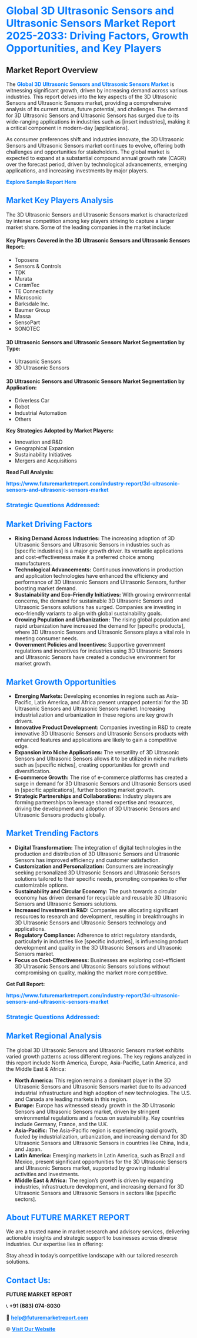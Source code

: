 <h1 style="color: #007BFF;">Global 3D Ultrasonic Sensors and Ultrasonic Sensors Market Report 2025-2033: Driving Factors, Growth Opportunities, and Key Players</h1>

<section id="overview">
<h2>Market Report Overview</h2>
<p>The <a href="https://www.futuremarketreport.com/industry-report/3d-ultrasonic-sensors-and-ultrasonic-sensors-market" style="color: #007BFF; text-decoration: none;"><strong>Global 3D Ultrasonic Sensors and Ultrasonic Sensors Market</strong></a> is witnessing significant growth, driven by increasing demand across various industries. This report delves into the key aspects of the 3D Ultrasonic Sensors and Ultrasonic Sensors market, providing a comprehensive analysis of its current status, future potential, and challenges. The demand for 3D Ultrasonic Sensors and Ultrasonic Sensors has surged due to its wide-ranging applications in industries such as [insert industries], making it a critical component in modern-day [applications].</p>
<p>As consumer preferences shift and industries innovate, the 3D Ultrasonic Sensors and Ultrasonic Sensors market continues to evolve, offering both challenges and opportunities for stakeholders. The global market is expected to expand at a substantial compound annual growth rate (CAGR) over the forecast period, driven by technological advancements, emerging applications, and increasing investments by major players.</p>
</section>

<section id="overview">
<p><a href="https://www.futuremarketreport.com/request-sample/reportId=76111" style="color: #007BFF; text-decoration: none;"><strong>Explore Sample Report Here</strong></a></p>
</section>

<section id="key-players">
<h2 style="color: #007BFF;">Market Key Players Analysis</h2>
<p>The 3D Ultrasonic Sensors and Ultrasonic Sensors market is characterized by intense competition among key players striving to capture a larger market share. Some of the leading companies in the market include:</p>
<h4>Key Players Covered in the 3D Ultrasonic Sensors and Ultrasonic Sensors Report:</h4>
<ul><li>Toposens</li><li>Sensors &amp; Controls</li><li>TDK</li><li>Murata</li><li>CeramTec</li><li>TE Connectivity</li><li>Microsonic</li><li>Barksdale Inc.</li><li>Baumer Group</li><li>Massa</li><li>SensoPart</li><li>SONOTEC</li></ul>
<h4>3D Ultrasonic Sensors and Ultrasonic Sensors Market Segmentation by Type:</h4>
<ul><li>Ultrasonic Sensors</li><li>3D Ultrasonic Sensors</li></ul>

<h4>3D Ultrasonic Sensors and Ultrasonic Sensors Market Segmentation by Application:</h4>
<ul><li>Driverless Car</li><li>Robot</li><li>Industrial Automation</li><li>Others</li></ul>
<p><strong>Key Strategies Adopted by Market Players:</strong></p>
<ul>
<li>Innovation and R&D</li>
<li>Geographical Expansion</li>
<li>Sustainability Initiatives</li>
<li>Mergers and Acquisitions</li>
</ul>
</section>

<section>
<p><strong>Read Full Analysis: </strong></p><a href="https://www.futuremarketreport.com/industry-report/3d-ultrasonic-sensors-and-ultrasonic-sensors-market" style="color: #007BFF; text-decoration: none;"><strong>https://www.futuremarketreport.com/industry-report/3d-ultrasonic-sensors-and-ultrasonic-sensors-market</strong></a>
<h3 style="color: #007BFF;">Strategic Questions Addressed:</h3>
</section>

<section id="driving-factors">
<h2 style="color: #007BFF;">Market Driving Factors</h2>
<ul>
<li><strong>Rising Demand Across Industries:</strong> The increasing adoption of 3D Ultrasonic Sensors and Ultrasonic Sensors in industries such as [specific industries] is a major growth driver. Its versatile applications and cost-effectiveness make it a preferred choice among manufacturers.</li>
<li><strong>Technological Advancements:</strong> Continuous innovations in production and application technologies have enhanced the efficiency and performance of 3D Ultrasonic Sensors and Ultrasonic Sensors, further boosting market demand.</li>
<li><strong>Sustainability and Eco-Friendly Initiatives:</strong> With growing environmental concerns, the demand for sustainable 3D Ultrasonic Sensors and Ultrasonic Sensors solutions has surged. Companies are investing in eco-friendly variants to align with global sustainability goals.</li>
<li><strong>Growing Population and Urbanization:</strong> The rising global population and rapid urbanization have increased the demand for [specific products], where 3D Ultrasonic Sensors and Ultrasonic Sensors plays a vital role in meeting consumer needs.</li>
<li><strong>Government Policies and Incentives:</strong> Supportive government regulations and incentives for industries using 3D Ultrasonic Sensors and Ultrasonic Sensors have created a conducive environment for market growth.</li>
</ul>
</section>

<section id="growth-opportunities">
<h2 style="color: #007BFF;">Market Growth Opportunities</h2>
<ul>
<li><strong>Emerging Markets:</strong> Developing economies in regions such as Asia-Pacific, Latin America, and Africa present untapped potential for the 3D Ultrasonic Sensors and Ultrasonic Sensors market. Increasing industrialization and urbanization in these regions are key growth drivers.</li>
<li><strong>Innovative Product Development:</strong> Companies investing in R&D to create innovative 3D Ultrasonic Sensors and Ultrasonic Sensors products with enhanced features and applications are likely to gain a competitive edge.</li>
<li><strong>Expansion into Niche Applications:</strong> The versatility of 3D Ultrasonic Sensors and Ultrasonic Sensors allows it to be utilized in niche markets such as [specific niches], creating opportunities for growth and diversification.</li>
<li><strong>E-commerce Growth:</strong> The rise of e-commerce platforms has created a surge in demand for 3D Ultrasonic Sensors and Ultrasonic Sensors used in [specific applications], further boosting market growth.</li>
<li><strong>Strategic Partnerships and Collaborations:</strong> Industry players are forming partnerships to leverage shared expertise and resources, driving the development and adoption of 3D Ultrasonic Sensors and Ultrasonic Sensors products globally.</li>
</ul>
</section>

<section id="trending-factors">
<h2 style="color: #007BFF;">Market Trending Factors</h2>
<ul>
<li><strong>Digital Transformation:</strong> The integration of digital technologies in the production and distribution of 3D Ultrasonic Sensors and Ultrasonic Sensors has improved efficiency and customer satisfaction.</li>
<li><strong>Customization and Personalization:</strong> Consumers are increasingly seeking personalized 3D Ultrasonic Sensors and Ultrasonic Sensors solutions tailored to their specific needs, prompting companies to offer customizable options.</li>
<li><strong>Sustainability and Circular Economy:</strong> The push towards a circular economy has driven demand for recyclable and reusable 3D Ultrasonic Sensors and Ultrasonic Sensors solutions.</li>
<li><strong>Increased Investment in R&D:</strong> Companies are allocating significant resources to research and development, resulting in breakthroughs in 3D Ultrasonic Sensors and Ultrasonic Sensors technology and applications.</li>
<li><strong>Regulatory Compliance:</strong> Adherence to strict regulatory standards, particularly in industries like [specific industries], is influencing product development and quality in the 3D Ultrasonic Sensors and Ultrasonic Sensors market.</li>
<li><strong>Focus on Cost-Effectiveness:</strong> Businesses are exploring cost-efficient 3D Ultrasonic Sensors and Ultrasonic Sensors solutions without compromising on quality, making the market more competitive.</li>
</ul>
</section>

<section>
<p><strong>Get Full Report: </strong></p><a href="https://www.futuremarketreport.com/industry-report/3d-ultrasonic-sensors-and-ultrasonic-sensors-market" style="color: #007BFF; text-decoration: none;"><strong>https://www.futuremarketreport.com/industry-report/3d-ultrasonic-sensors-and-ultrasonic-sensors-market</strong></a>
<h3 style="color: #007BFF;">Strategic Questions Addressed:</h3>
</section>


<section id="regional-analysis">
<h2 style="color: #007BFF;">Market Regional Analysis</h2>
<p>The global 3D Ultrasonic Sensors and Ultrasonic Sensors market exhibits varied growth patterns across different regions. The key regions analyzed in this report include North America, Europe, Asia-Pacific, Latin America, and the Middle East & Africa:</p>
<ul>
<li><strong>North America:</strong> This region remains a dominant player in the 3D Ultrasonic Sensors and Ultrasonic Sensors market due to its advanced industrial infrastructure and high adoption of new technologies. The U.S. and Canada are leading markets in this region.</li>
<li><strong>Europe:</strong> Europe has witnessed steady growth in the 3D Ultrasonic Sensors and Ultrasonic Sensors market, driven by stringent environmental regulations and a focus on sustainability. Key countries include Germany, France, and the U.K.</li>
<li><strong>Asia-Pacific:</strong> The Asia-Pacific region is experiencing rapid growth, fueled by industrialization, urbanization, and increasing demand for 3D Ultrasonic Sensors and Ultrasonic Sensors in countries like China, India, and Japan.</li>
<li><strong>Latin America:</strong> Emerging markets in Latin America, such as Brazil and Mexico, present significant opportunities for the 3D Ultrasonic Sensors and Ultrasonic Sensors market, supported by growing industrial activities and investments.</li>
<li><strong>Middle East & Africa:</strong> The region’s growth is driven by expanding industries, infrastructure development, and increasing demand for 3D Ultrasonic Sensors and Ultrasonic Sensors in sectors like [specific sectors].</li>
</ul>
</section>

<footer>
<h2 style="color: #007BFF;">About FUTURE MARKET REPORT</h2>
<p>We are a trusted name in market research and advisory services, delivering actionable insights and strategic support to businesses across diverse industries. Our expertise lies in offering:</p>

<p>Stay ahead in today’s competitive landscape with our tailored research solutions.</p>

<h2 style="color: #007BFF;">Contact Us:</h2>
<p><strong>FUTURE MARKET REPORT</strong></p>
<p>📞 <strong>+91 (883) 074-8030</strong></p>
<p>📧 <strong><a href="mailto:help@futuremarketreport.com" style="color: #007BFF;">help@futuremarketreport.com</a></strong></p>
<p>🌐 <strong><a href="https://www.futuremarketreport.com/" style="color: #007BFF;">Visit Our Website</a></strong></p>
</footer>